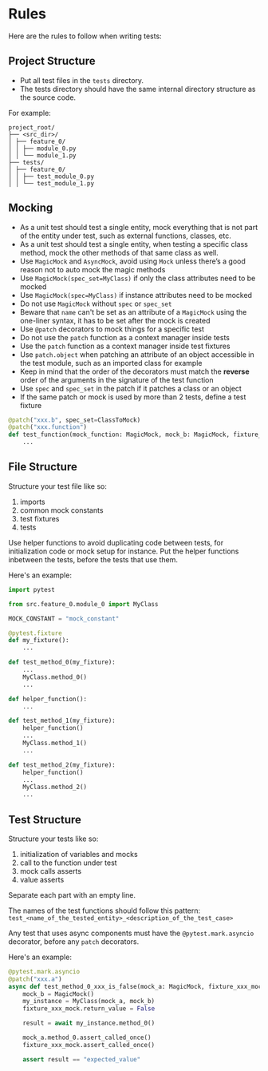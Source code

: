 # Rules

Here are the rules to follow when writing tests:

## Project Structure

- Put all test files in the `tests` directory.
- The tests directory should have the same internal directory structure as the source code.

For example:

```text
project_root/
├── <src_dir>/
│ ├── feature_0/
│ │ ├── module_0.py
│ │ └── module_1.py
├── tests/
│ ├── feature_0/
│ │ ├── test_module_0.py
│ │ └── test_module_1.py
```

## Mocking

- As a unit test should test a single entity, mock everything that is not part of the entity under test, such as external functions, classes, etc.
- As a unit test should test a single entity, when testing a specific class method, mock the other methods of that same class as well.
- Use `MagicMock` and `AsyncMock`, avoid using `Mock` unless there’s a good reason not to auto mock the magic methods
- Use `MagicMock(spec_set=MyClass)` if only the class attributes need to be mocked
- Use `MagicMock(spec=MyClass)` if instance attributes need to be mocked
- Do not use `MagicMock` without `spec` or `spec_set`
- Beware that `name` can't be set as an attribute of a `MagicMock` using the one-liner syntax, it has to be set after the mock is created
- Use `@patch` decorators to mock things for a specific test
- Do not use the `patch` function as a context manager inside tests
- Use the `patch` function as a context manager inside test fixtures
- Use `patch.object` when patching an attribute of an object accessible in the test module, such as an imported class for example
- Keep in mind that the order of the decorators must match the **reverse** order of the arguments in the signature of the test function
- Use `spec` and `spec_set` in the patch if it patches a class or an object
- If the same patch or mock is used by more than 2 tests, define a test fixture

```python
@patch("xxx.b", spec_set=ClassToMock)
@patch("xxx.function")
def test_function(mock_function: MagicMock, mock_b: MagicMock, fixture_mock: MagicMock):
    ...
```

## File Structure

Structure your test file like so:

1. imports
2. common mock constants
3. test fixtures
4. tests

Use helper functions to avoid duplicating code between tests, for initialization code or mock setup for instance. Put the helper functions inbetween the tests, before the tests that use them.

Here's an example:

```python
import pytest

from src.feature_0.module_0 import MyClass

MOCK_CONSTANT = "mock_constant"

@pytest.fixture
def my_fixture():
    ...

def test_method_0(my_fixture):
    ...
    MyClass.method_0()
    ...

def helper_function():
    ...

def test_method_1(my_fixture):
    helper_function()
    ...
    MyClass.method_1()
    ...

def test_method_2(my_fixture):
    helper_function()
    ...
    MyClass.method_2()
    ...
```

## Test Structure

Structure your tests like so:

1. initialization of variables and mocks
2. call to the function under test
3. mock calls asserts
4. value asserts

Separate each part with an empty line.

The names of the test functions should follow this pattern:
`test_<name_of_the_tested_entity>_<description_of_the_test_case>`

Any test that uses async components must have the `@pytest.mark.asyncio` decorator, before any `patch` decorators.

Here's an example:

```python
@pytest.mark.asyncio
@patch("xxx.a")
async def test_method_0_xxx_is_false(mock_a: MagicMock, fixture_xxx_mock: MagicMock):
    mock_b = MagicMock()
    my_instance = MyClass(mock_a, mock_b)
    fixture_xxx_mock.return_value = False

    result = await my_instance.method_0()

    mock_a.method_0.assert_called_once()
    fixture_xxx_mock.assert_called_once()

    assert result == "expected_value"
```
